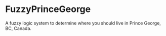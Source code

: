 FuzzyPrinceGeorge
=================

A fuzzy logic system to determine where you should live in Prince George, BC, Canada.
